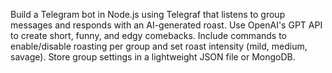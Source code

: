 Build a Telegram bot in Node.js using Telegraf that listens to group messages and responds with an AI-generated roast. Use OpenAI's GPT API to create short, funny, and edgy comebacks. Include commands to enable/disable roasting per group and set roast intensity (mild, medium, savage). Store group settings in a lightweight JSON file or MongoDB.